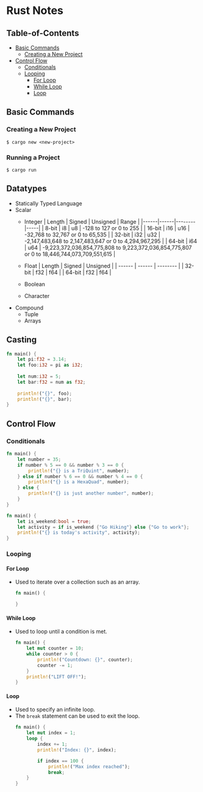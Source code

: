 # Rust Notes
## Table-of-Contents
- [Basic Commands](#basic-commands)
    - [Creating a New Project](#creating-a-new-project)
- [Control Flow](#control-flow)
    - [Conditionals](#conditionals)
    - [Looping](#looping)
        - [For Loop](#for-loop)
        - [While Loop](#while-loop)
        - [Loop](#loop)

<a name="basic-commands"></a>
## Basic Commands

<a name="creating-a-new-project"></a>
### Creating a New Project
```
$ cargo new <new-project>
```

<a name="running-a-project"></a>
### Running a Project
```
$ cargo run
```

<a name="datatypes"></a>
## Datatypes
- Statically Typed Language
- Scalar
    - Integer
| Length | Signed | Unsigned | Range |
|------|------|--------|-----|
| 8-bit | i8 | u8 | -128 to 127 or 0 to 255 |
| 16-bit | i16 | u16 | -32,768 to 32,767 or 0 to 65,535 |
| 32-bit | i32 | u32 | -2,147,483,648 to 2,147,483,647 or 0 to 4,294,967,295 |
| 64-bit | i64 | u64 | -9,223,372,036,854,775,808 to 9,223,372,036,854,775,807 or 0 to 18,446,744,073,709,551,615 |

    - Float
    | Length | Signed | Unsigned |
    | ------ | ------ | -------- |
    | 32-bit | f32 | f64 |
    | 64-bit | f32 | f64 |
    
    - Boolean
    - Character
- Compound
    - Tuple
    - Arrays
 
<a name="casting"></a>
## Casting
```rust
fn main() {
    let pi:f32 = 3.14;
    let foo:i32 = pi as i32;
    
    let num:i32 = 5;
    let bar:f32 = num as f32;
    
    println!("{}", foo);
    println!("{}", bar);
}
```


<a name="control-flow"></a>
## Control Flow

<a name="conditionals"></a>
### Conditionals
```rust
fn main() {
    let number = 35;
    if number % 5 == 0 && number % 3 == 0 {
        println!("{} is a TriQuint", number);
    } else if number % 6 == 0 && number % 4 == 0 {
        println!("{} is a HexaQuad", number);
    } else {
        println!("{} is just another number", number);
    }
}
```

```rust
fn main() {
    let is_weekend:bool = true;
    let activity = if is_weekend {"Go Hiking"} else {"Go to work"};
    println!("{} is today's activity", activity);
}
```

<a name="looping"></a>
### Looping

<a name="for-loop"></a>
#### For Loop
- Used to iterate over a collection such as an array.
    ````rust
    fn main() {
    
    }
    ````

<a name="while-loop"></a>
#### While Loop
- Used to loop until a condition is met.
    ```rust
    fn main() {
        let mut counter = 10;
        while counter > 0 {
            println!("Countdown: {}", counter);
            counter -= 1;
        }
        println!("LIFT OFF!");
    }
    ```
<a name="loop"></a>
#### Loop
- Used to specify an infinite loop.
- The `break` statement can be used to exit the loop.
  ```rust
  fn main() {
      let mut index = 1;
      loop {
          index += 1;
          println!("Index: {}", index);

          if index == 100 {
              println!("Max index reached");
              break;
      }
  }
  ```

